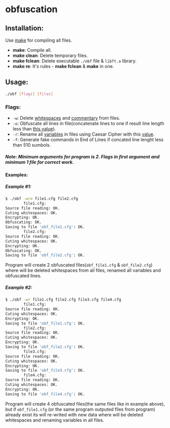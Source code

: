 # obfuscation

## Installation:

Use [make](https://en.wikipedia.org/wiki/Makefile) for compiling all files.
- **make**: Compile all.
- **make clean**: Delete temporary files.
- **make fclean**: Delete executable `./obf` file & `libft.a` library.
- **make re**: It's rules - **make fclean** & **make** in one.

## Usage:
```bash
./obf [flags] [files]
```
### Flags:
- `-w`: Delete [whitespaces](https://en.wikipedia.org/wiki/Whitespace_character) and [commentary](https://github.com/Iipal/obfuscation/blob/085e45e39ea9dcbf4c4b4fd6cb3bbdc54def867e/includes/obfuscation.h#L45) from files.
- `-o`: Obfuscate all lines in file(concatenate lines to one if result line length less than [this value](https://github.com/Iipal/obfuscation/blob/085e45e39ea9dcbf4c4b4fd6cb3bbdc54def867e/includes/obfuscation.h#L43)).
- `-r`: Rename all [variables](https://github.com/Iipal/obfuscation/blob/085e45e39ea9dcbf4c4b4fd6cb3bbdc54def867e/includes/obfuscation.h#L48-L53) in files using Caesar Cipher with this [value](https://github.com/Iipal/obfuscation/blob/085e45e39ea9dcbf4c4b4fd6cb3bbdc54def867e/includes/obfuscation.h#L46).
- `-f`: Generate fake commands in End of Lines if concated line lenght less than 510 sumbols.

##### Note: Minimum arguments for program is 2. Flags in first argument and minimum 1 file for correct work.

#### Examples:

##### Example #1:
```bash
$ ./obf -wro file1.cfg file2.cfg
        file1.cfg:
Source file reading: OK.
Cuting whitespaces: OK.
Encrypting: OK.
Obfuscating: OK.
Saving to file 'obf_file1.cfg': OK.
        file2.cfg:
Source file reading: OK.
Cuting whitespaces: OK.
Encrypting: OK.
Obfuscating: OK.
Saving to file 'obf_file2.cfg': OK.
```
Program will create 2 obfuscated files(`obf_file1.cfg` & `obf_file2.cfg`) where will be deleted whitespaces from all files, renamed all variables and obfuscated lines.
##### Example #2:
```bash
$ ./obf -wr file1.cfg file2.cfg file3.cfg file4.cfg
        file1.cfg:
Source file reading: OK.
Cuting whitespaces: OK.
Encrypting: OK.
Saving to file 'obf_file1.cfg': OK.
        file2.cfg:
Source file reading: OK.
Cuting whitespaces: OK.
Encrypting: OK.
Saving to file 'obf_file2.cfg': OK.
        file3.cfg:
Source file reading: OK.
Cuting whitespaces: OK.
Encrypting: OK.
Saving to file 'obf_file3.cfg': OK.
        file4.cfg:
Source file reading: OK.
Cuting whitespaces: OK.
Encrypting: OK.
Saving to file 'obf_file4.cfg': OK.
```
Program will create 4 obfuscated files(the same files like in example above), but if `obf_file1.cfg` (or the same program outputed files from program) already exist its will re-writed with new data where will be deleted whitespaces and renaming variables in all files.

